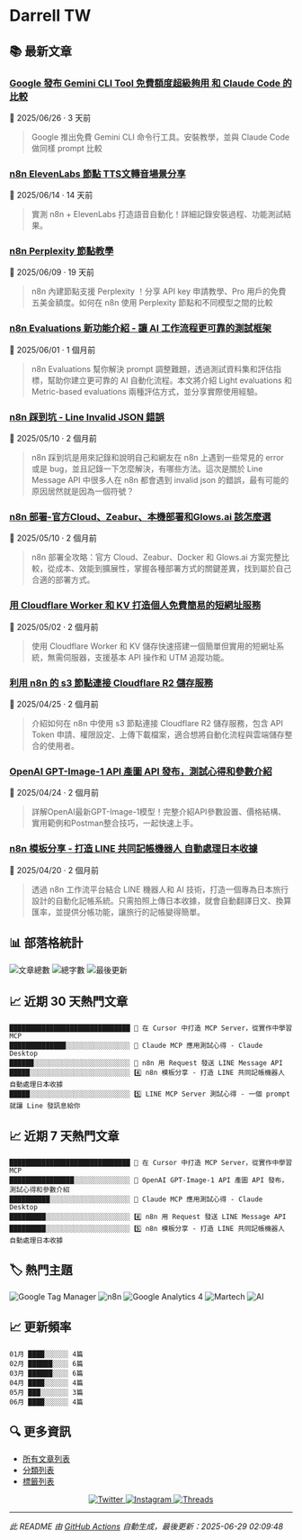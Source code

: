 # Darrell TW

## 📚 最新文章

### [Google 發布 Gemini CLI Tool 免費額度超級夠用 和 Claude Code 的比較](https://www.darrelltw.com/google-gemini-cli/?utm_source=github_readme&utm_medium=referral)
📅 2025/06/26 · 3 天前

> Google 推出免費 Gemini CLI 命令行工具。安裝教學，並與 Claude Code 做同樣 prompt 比較


### [n8n ElevenLabs 節點 TTS文轉音場景分享](https://www.darrelltw.com/n8n-elevenlabs-tts/?utm_source=github_readme&utm_medium=referral)
📅 2025/06/14 · 14 天前

> 實測 n8n + ElevenLabs 打造語音自動化！詳細記錄安裝過程、功能測試結果。


### [n8n Perplexity 節點教學](https://www.darrelltw.com/n8n-perplexity-node/?utm_source=github_readme&utm_medium=referral)
📅 2025/06/09 · 19 天前

> n8n 內建節點支援 Perplexity ！分享 API key 申請教學、Pro 用戶的免費五美金額度。如何在 n8n 使用 Perplexity 節點和不同模型之間的比較


### [n8n Evaluations 新功能介紹 - 讓 AI 工作流程更可靠的測試框架](https://www.darrelltw.com/n8n-evaluations/?utm_source=github_readme&utm_medium=referral)
📅 2025/06/01 · 1 個月前

> n8n Evaluations 幫你解決 prompt 調整難題，透過測試資料集和評估指標，幫助你建立更可靠的 AI 自動化流程。本文將介紹 Light evaluations 和 Metric-based evaluations 兩種評估方式，並分享實際使用經驗。


### [n8n 踩到坑 - Line Invalid JSON 錯誤](https://www.darrelltw.com/n8n-debug-line-invalid-json/?utm_source=github_readme&utm_medium=referral)
📅 2025/05/10 · 2 個月前

> n8n 踩到坑是用來記錄和說明自己和網友在 n8n 上遇到一些常見的 error 或是 bug，並且記錄一下怎麼解決，有哪些方法。這次是關於 Line Message API 中很多人在 n8n 都會遇到 invalid json 的錯誤，最有可能的原因居然就是因為一個符號？


### [n8n 部署-官方Cloud、Zeabur、本機部署和Glows.ai 該怎麼選](https://www.darrelltw.com/n8n-deployment/?utm_source=github_readme&utm_medium=referral)
📅 2025/05/10 · 2 個月前

> n8n 部署全攻略：官方 Cloud、Zeabur、Docker 和 Glows.ai 方案完整比較，從成本、效能到擴展性，掌握各種部署方式的關鍵差異，找到屬於自己合適的部署方式。


### [用 Cloudflare Worker 和 KV 打造個人免費簡易的短網址服務](https://www.darrelltw.com/cloudflare-worker-url-shortener/?utm_source=github_readme&utm_medium=referral)
📅 2025/05/02 · 2 個月前

> 使用 Cloudflare Worker 和 KV 儲存快速搭建一個簡單但實用的短網址系統，無需伺服器，支援基本 API 操作和 UTM 追蹤功能。


### [利用 n8n 的 s3 節點連接 Cloudflare R2 儲存服務](https://www.darrelltw.com/n8n-node-s3-with-cloudflare-r2/?utm_source=github_readme&utm_medium=referral)
📅 2025/04/25 · 2 個月前

> 介紹如何在 n8n 中使用 s3 節點連接 Cloudflare R2 儲存服務，包含 API Token 申請、權限設定、上傳下載檔案，適合想將自動化流程與雲端儲存整合的使用者。


### [OpenAI GPT-Image-1 API 產圖 API 發布，測試心得和參數介紹](https://www.darrelltw.com/openai-gpt-image-1-model-review/?utm_source=github_readme&utm_medium=referral)
📅 2025/04/24 · 2 個月前

> 詳解OpenAI最新GPT-Image-1模型！完整介紹API參數設置、價格結構、實用範例和Postman整合技巧，一起快速上手。


### [n8n 模板分享 - 打造 LINE 共同記帳機器人 自動處理日本收據](https://www.darrelltw.com/n8n-line-split-expense-workflow/?utm_source=github_readme&utm_medium=referral)
📅 2025/04/20 · 2 個月前

> 透過 n8n 工作流平台結合 LINE 機器人和 AI 技術，打造一個專為日本旅行設計的自動化記帳系統。只需拍照上傳日本收據，就會自動翻譯日文、換算匯率，並提供分帳功能，讓旅行的記帳變得簡單。


## 📊 部落格統計
![文章總數](https://img.shields.io/badge/文章總數-99-blue?style=flat-square)
![總字數](https://img.shields.io/badge/總字數-204,099+-blue?style=flat-square)
![最後更新](https://img.shields.io/badge/最後更新-2025/06/29-green?style=flat-square)

## 📈 近期 30 天熱門文章
```text
██████████████████████████████ 🥇 在 Cursor 中打造 MCP Server，從實作中學習 MCP
██████████████░░░░░░░░░░░░░░░░ 🥈 Claude MCP 應用測試心得 - Claude Desktop
██████░░░░░░░░░░░░░░░░░░░░░░░░ 🥉 n8n 用 Request 發送 LINE Message API
█████░░░░░░░░░░░░░░░░░░░░░░░░░ 4️⃣ n8n 模板分享 - 打造 LINE 共同記帳機器人 自動處理日本收據
█████░░░░░░░░░░░░░░░░░░░░░░░░░ 5️⃣ LINE MCP Server 測試心得 - 一個 prompt 就讓 Line 發訊息給你
```


## 📈 近期 7 天熱門文章
```text
██████████████████████████████ 🥇 在 Cursor 中打造 MCP Server，從實作中學習 MCP
████████████████░░░░░░░░░░░░░░ 🥈 OpenAI GPT-Image-1 API 產圖 API 發布，測試心得和參數介紹
██████████░░░░░░░░░░░░░░░░░░░░ 🥉 Claude MCP 應用測試心得 - Claude Desktop
█████████░░░░░░░░░░░░░░░░░░░░░ 4️⃣ n8n 用 Request 發送 LINE Message API
█████████░░░░░░░░░░░░░░░░░░░░░ 5️⃣ n8n 模板分享 - 打造 LINE 共同記帳機器人 自動處理日本收據
```


## 🏷️ 熱門主題
![Google Tag Manager](https://img.shields.io/badge/Google%20Tag%20Manager-27-orange?style=flat-square) ![n8n](https://img.shields.io/badge/n8n-17-orange?style=flat-square) ![Google Analytics 4](https://img.shields.io/badge/Google%20Analytics%204-14-orange?style=flat-square) ![Martech](https://img.shields.io/badge/Martech-13-orange?style=flat-square) ![AI](https://img.shields.io/badge/AI-7-orange?style=flat-square)

## 📈 更新頻率
```text
01月 ████░░░░░░ 4篇
02月 ██████░░░░ 6篇
03月 ██████░░░░ 6篇
04月 ████░░░░░░ 4篇
05月 ███░░░░░░░ 3篇
06月 ████░░░░░░ 4篇
```


## 🔍 更多資訊
- [所有文章列表](https://www.darrelltw.com/archives/)
- [分類列表](https://www.darrelltw.com/categories/)
- [標籤列表](https://www.darrelltw.com/tags/)

<div align="center">
  <a href="https://twitter.com/DarrellMarTech" target="_blank">
    <img src="https://img.shields.io/badge/Twitter-1DA1F2?style=for-the-badge&logo=twitter&logoColor=white" alt="Twitter">
  </a>
  <a href="https://www.instagram.com/darrell_tw_/" target="_blank">
    <img src="https://img.shields.io/badge/Instagram-E4405F?style=for-the-badge&logo=instagram&logoColor=white" alt="Instagram">
  </a>
  <a href="https://www.threads.net/@darrell_tw_" target="_blank">
    <img src="https://img.shields.io/badge/Threads-000000?style=for-the-badge&logo=threads&logoColor=white" alt="Threads">
  </a>
</div>

---
*此 README 由 [GitHub Actions](https://github.com/Darrellwan/hexo_blog/actions) 自動生成，最後更新：2025-06-29 02:09:48*
